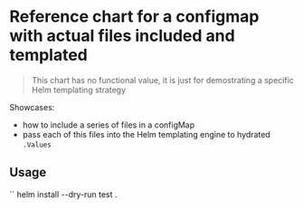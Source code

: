 # Reference chart for a configmap with actual files included and templated

> This chart has no functional value, it is just for demostrating a specific Helm templating strategy

Showcases:
- how to include a series of files in a configMap
- pass each of this files into the Helm templating engine to hydrated `.Values`

## Usage

``
helm install --dry-run test  .
```
